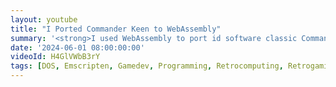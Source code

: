 ```yaml
---
layout: youtube
title: "I Ported Commander Keen to WebAssembly"
summary: '<strong>I used WebAssembly to port id software classic Commander Keen to the web browser</strong>. Play it <a href=\"/chocolatekeen\" target=\"_blank\">here</a>!'
date: '2024-06-01 08:00:00:00'
videoId: H4GlVWbB3rY
tags: [DOS, Emscripten, Gamedev, Programming, Retrocomputing, Retrogaming, Videogames, Videos]
---
```


